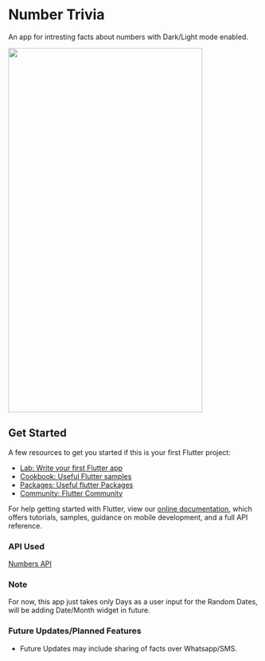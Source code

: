 # Number Trivia

An app for intresting facts about numbers with Dark/Light mode enabled.

<img src = "https://user-images.githubusercontent.com/77354987/121767060-a8e21b00-cb73-11eb-901b-d64c9946f105.gif" width="390" height="730">


## Get Started

A few resources to get you started if this is your first Flutter project:

- [Lab: Write your first Flutter app](https://flutter.dev/docs/get-started/codelab)
- [Cookbook: Useful Flutter samples](https://flutter.dev/docs/cookbook)
- [Packages: Useful flutter Packages](https://pub.dev/)
- [Community: Flutter Community](https://flutter.dev/community)

For help getting started with Flutter, view our
[online documentation](https://flutter.dev/docs), which offers tutorials,
samples, guidance on mobile development, and a full API reference.

### API Used

[Numbers API](http://numbersapi.com/#random/trivia)

### Note

For now, this app just takes only Days as a user input for the Random Dates, will be adding Date/Month widget in future.

### Future Updates/Planned Features

- Future Updates may include sharing of facts over Whatsapp/SMS.


